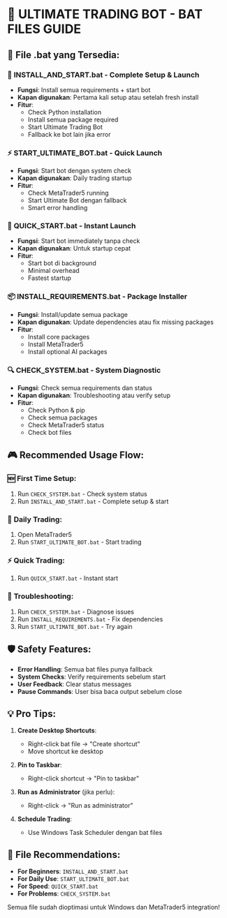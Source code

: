 # 🚀 ULTIMATE TRADING BOT - BAT FILES GUIDE

## 📁 File .bat yang Tersedia:

### 🎯 **INSTALL_AND_START.bat** - Complete Setup & Launch
- **Fungsi**: Install semua requirements + start bot
- **Kapan digunakan**: Pertama kali setup atau setelah fresh install
- **Fitur**:
  - Check Python installation
  - Install semua package required
  - Start Ultimate Trading Bot
  - Fallback ke bot lain jika error

### ⚡ **START_ULTIMATE_BOT.bat** - Quick Launch  
- **Fungsi**: Start bot dengan system check
- **Kapan digunakan**: Daily trading startup
- **Fitur**:
  - Check MetaTrader5 running
  - Start Ultimate Bot dengan fallback
  - Smart error handling

### 🚄 **QUICK_START.bat** - Instant Launch
- **Fungsi**: Start bot immediately tanpa check
- **Kapan digunakan**: Untuk startup cepat
- **Fitur**:
  - Start bot di background
  - Minimal overhead
  - Fastest startup

### 📦 **INSTALL_REQUIREMENTS.bat** - Package Installer
- **Fungsi**: Install/update semua package
- **Kapan digunakan**: Update dependencies atau fix missing packages
- **Fitur**:
  - Install core packages
  - Install MetaTrader5
  - Install optional AI packages

### 🔍 **CHECK_SYSTEM.bat** - System Diagnostic
- **Fungsi**: Check semua requirements dan status
- **Kapan digunakan**: Troubleshooting atau verify setup
- **Fitur**:
  - Check Python & pip
  - Check semua packages
  - Check MetaTrader5 status
  - Check bot files

## 🎮 **Recommended Usage Flow:**

### 🆕 **First Time Setup:**
1. Run `CHECK_SYSTEM.bat` - Check system status
2. Run `INSTALL_AND_START.bat` - Complete setup & start

### 📅 **Daily Trading:**
1. Open MetaTrader5
2. Run `START_ULTIMATE_BOT.bat` - Start trading

### ⚡ **Quick Trading:**
1. Run `QUICK_START.bat` - Instant start

### 🔧 **Troubleshooting:**
1. Run `CHECK_SYSTEM.bat` - Diagnose issues
2. Run `INSTALL_REQUIREMENTS.bat` - Fix dependencies
3. Run `START_ULTIMATE_BOT.bat` - Try again

## 🛡️ **Safety Features:**

- **Error Handling**: Semua bat files punya fallback
- **System Checks**: Verify requirements sebelum start
- **User Feedback**: Clear status messages
- **Pause Commands**: User bisa baca output sebelum close

## 💡 **Pro Tips:**

1. **Create Desktop Shortcuts**: 
   - Right-click bat file → "Create shortcut"
   - Move shortcut ke desktop

2. **Pin to Taskbar**:
   - Right-click shortcut → "Pin to taskbar"

3. **Run as Administrator** (jika perlu):
   - Right-click → "Run as administrator"

4. **Schedule Trading**:
   - Use Windows Task Scheduler dengan bat files

## 🎯 **File Recommendations:**

- **For Beginners**: `INSTALL_AND_START.bat`
- **For Daily Use**: `START_ULTIMATE_BOT.bat`  
- **For Speed**: `QUICK_START.bat`
- **For Problems**: `CHECK_SYSTEM.bat`

Semua file sudah dioptimasi untuk Windows dan MetaTrader5 integration!